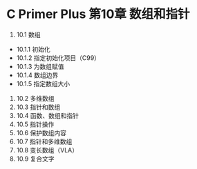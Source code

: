 # C Primer Plus 第10章 数组和指针
1. 10.1 数组  
  - 10.1.1 初始化
  - 10.1.2 指定初始化项目（C99）
  - 10.1.3 为数组赋值
  - 10.1.4 数组边界
  - 10.1.5 指定数组大小
1. 10.2 多维数组  
1. 10.3 指针和数组  
1. 10.4 函数、数组和指针  
1. 10.5 指针操作  
1. 10.6 保护数组内容  
1. 10.7 指针和多维数组  
1. 10.8 变长数组（VLA）  
1. 10.9 复合文字  
